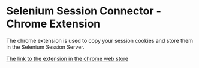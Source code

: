 # Selenium Session Connector - Chrome Extension
The chrome extension is used to copy your session cookies and store them in the Selenium Session Server.

[The link to the extension in the chrome web store](https://chrome.google.com/webstore/detail/selenium-session-connecto/fedcmiifkeclkmhgclkicjoklealdlnm)
